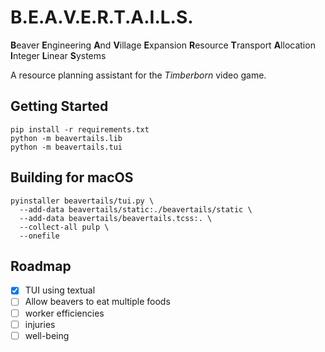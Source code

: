 # B.E.A.V.E.R.T.A.I.L.S.

**B**eaver
**E**ngineering
**A**nd
**V**illage
**E**xpansion
**R**esource
**T**ransport
**A**llocation
**I**nteger
**L**inear
**S**ystems

A resource planning assistant for the *Timberborn* video game.

## Getting Started

```
pip install -r requirements.txt
python -m beavertails.lib
python -m beavertails.tui
```

## Building for macOS

```
pyinstaller beavertails/tui.py \
  --add-data beavertails/static:./beavertails/static \
  --add-data beavertails/beavertails.tcss:. \
  --collect-all pulp \
  --onefile
```

## Roadmap

- [x] TUI using textual
- [ ] Allow beavers to eat multiple foods
- [ ] worker efficiencies
- [ ] injuries
- [ ] well-being